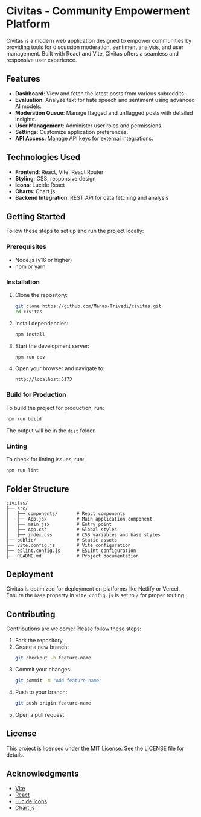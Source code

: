 # Civitas - Community Empowerment Platform

Civitas is a modern web application designed to empower communities by providing tools for discussion moderation, sentiment analysis, and user management. Built with React and Vite, Civitas offers a seamless and responsive user experience.

## Features

- **Dashboard**: View and fetch the latest posts from various subreddits.
- **Evaluation**: Analyze text for hate speech and sentiment using advanced AI models.
- **Moderation Queue**: Manage flagged and unflagged posts with detailed insights.
- **User Management**: Administer user roles and permissions.
- **Settings**: Customize application preferences.
- **API Access**: Manage API keys for external integrations.

## Technologies Used

- **Frontend**: React, Vite, React Router
- **Styling**: CSS, responsive design
- **Icons**: Lucide React
- **Charts**: Chart.js
- **Backend Integration**: REST API for data fetching and analysis

## Getting Started

Follow these steps to set up and run the project locally:

### Prerequisites

- Node.js (v16 or higher)
- npm or yarn

### Installation

1. Clone the repository:
   ```bash
   git clone https://github.com/Manas-Trivedi/civitas.git
   cd civitas
   ```

2. Install dependencies:
   ```bash
   npm install
   ```

3. Start the development server:
   ```bash
   npm run dev
   ```

4. Open your browser and navigate to:
   ```
   http://localhost:5173
   ```

### Build for Production

To build the project for production, run:
```bash
npm run build
```
The output will be in the `dist` folder.

### Linting

To check for linting issues, run:
```bash
npm run lint
```

## Folder Structure

```
civitas/
├── src/
│   ├── components/       # React components
│   ├── App.jsx           # Main application component
│   ├── main.jsx          # Entry point
│   ├── App.css           # Global styles
│   ├── index.css         # CSS variables and base styles
├── public/               # Static assets
├── vite.config.js        # Vite configuration
├── eslint.config.js      # ESLint configuration
├── README.md             # Project documentation
```

## Deployment

Civitas is optimized for deployment on platforms like Netlify or Vercel. Ensure the `base` property in `vite.config.js` is set to `/` for proper routing.

## Contributing

Contributions are welcome! Please follow these steps:

1. Fork the repository.
2. Create a new branch:
   ```bash
   git checkout -b feature-name
   ```
3. Commit your changes:
   ```bash
   git commit -m "Add feature-name"
   ```
4. Push to your branch:
   ```bash
   git push origin feature-name
   ```
5. Open a pull request.

## License

This project is licensed under the MIT License. See the [LICENSE](LICENSE) file for details.

## Acknowledgments

- [Vite](https://vitejs.dev/)
- [React](https://reactjs.org/)
- [Lucide Icons](https://lucide.dev/)
- [Chart.js](https://www.chartjs.org/)
